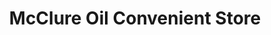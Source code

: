 ---
title: "McClure Oil Convenient Store"
url: /logansport/mcclure-oil-convenient-store/
shop: Lebensmittel
---